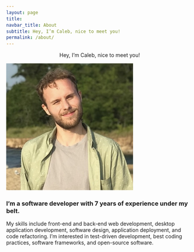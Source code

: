 ```yaml
---
layout: page
title:
navbar_title: About
subtitle: Hey, I’m Caleb, nice to meet you!
permalink: /about/
---
```

<p style = "text-align: center;">
Hey, I’m Caleb, nice to meet you!
</p>

<img class="center avatar" src="/assets/img/avatar.jpg" />

### I’m a software developer with 7 years of experience under my belt.

My skills include front-end and back-end web development, desktop application development, software design, application deployment, and code refactoring. I’m interested in test-driven development, best coding practices, software frameworks, and open-source software.
